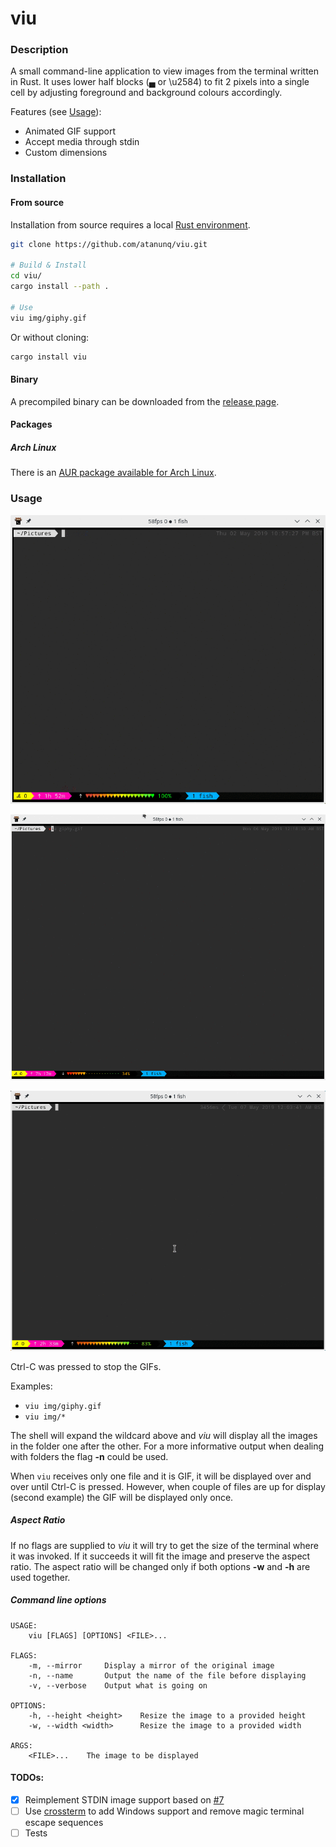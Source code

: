 # viu

### Description
A small command-line application to view images from the terminal written in Rust.
It uses lower half blocks (▄ or \u2584) to fit 2 pixels into a single cell by adjusting foreground and background colours accordingly.


Features (see [Usage](#usage)):
- Animated GIF support
- Accept media through stdin
- Custom dimensions

### Installation

#### From source
Installation from source requires a local [Rust environment](https://www.rust-lang.org/tools/install).

```bash
git clone https://github.com/atanunq/viu.git

# Build & Install
cd viu/
cargo install --path .

# Use
viu img/giphy.gif
```
Or without cloning:
```bash
cargo install viu
```
#### Binary
A precompiled binary can be downloaded from the [release page](https://www.github.com/atanunq/viu/releases/latest).

#### Packages

##### Arch Linux
There is an [AUR package available for Arch Linux](https://aur.archlinux.org/packages/viu/).

### Usage
![Demo](img/demo.gif)


![Demo](img/gifdemo.gif)


![Demo](img/curldemo.gif)


Ctrl-C was pressed to stop the GIFs.


Examples:

- `viu img/giphy.gif`
- `viu img/*`


The shell will expand the wildcard above and *viu* will display all the images in the folder one after the other. For a more informative output when dealing with folders the flag **-n** could be used.

When `viu` receives only one file and it is GIF, it will be displayed over and over until Ctrl-C is pressed. However, when couple of files are up for display (second example) the GIF will be displayed only once.

##### Aspect Ratio
If no flags are supplied to *viu* it will try to get the size of the terminal where it was invoked. If it succeeds it will fit the image and preserve the aspect ratio. The aspect ratio will be changed only if both options **-w** and **-h** are used together.

##### Command line options
```
USAGE:
    viu [FLAGS] [OPTIONS] <FILE>...

FLAGS:
    -m, --mirror     Display a mirror of the original image
    -n, --name       Output the name of the file before displaying
    -v, --verbose    Output what is going on

OPTIONS:
    -h, --height <height>    Resize the image to a provided height
    -w, --width <width>      Resize the image to a provided width

ARGS:
    <FILE>...    The image to be displayed
```

#### TODOs:
- [x] Reimplement STDIN image support based on [#7](https://github.com/atanunq/viu/pull/7)
- [ ] Use [crossterm](https://github.com/TimonPost/crossterm) to add Windows support and remove magic terminal escape sequences
- [ ] Tests
